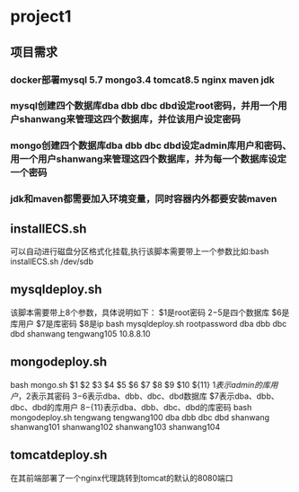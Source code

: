 # project1
## 项目需求
### docker部署mysql 5.7 mongo3.4 tomcat8.5 nginx maven jdk
### mysql创建四个数据库dba dbb dbc dbd设定root密码，并用一个用户shanwang来管理这四个数据库，并位该用户设定密码
### mongo创建四个数据库dba dbb dbc dbd设定admin库用户和密码、用一个用户shanwang来管理这四个数据库，并为每一个数据库设定一个密码
### jdk和maven都需要加入环境变量，同时容器内外都要安装maven
## installECS.sh
可以自动进行磁盘分区格式化挂载,执行该脚本需要带上一个参数比如:bash installECS.sh /dev/sdb
## mysqldeploy.sh
该脚本需要带上8个参数，具体说明如下：
$1是root密码
$2-$5是四个数据库
$6是库用户
$7是库密码
$8是ip
bash mysqldeploy.sh rootpassword dba dbb dbc dbd shanwang tengwang105 10.8.8.10  
## mongodeploy.sh
bash mongo.sh $1 $2 $3 $4 $5 $6 $7 $8 $9 $10 ${11} 
$1表示admin的库用户，$2表示其密码 
$3-$6表示dba、dbb、dbc、dbd数据库 
$7表示dba、dbb、dbc、dbd的库用户 
$8-${11}表示dba、dbb、dbc、dbd的库密码 
bash mongodeploy.sh tengwang tengwang100 dba dbb dbc dbd shanwang shanwang101 shanwang102 shanwang103 shanwang104  
## tomcatdeploy.sh
在其前端部署了一个nginx代理跳转到tomcat的默认的8080端口  


